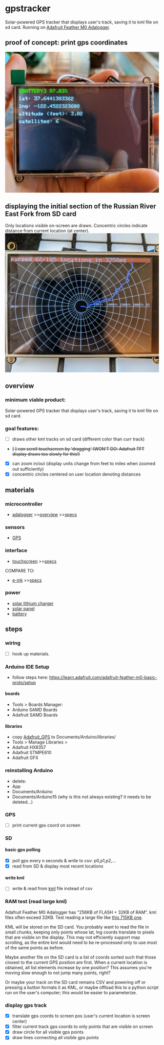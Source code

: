 # gpstracker
Solar-powered GPS tracker that displays user's track, saving it to kml file on sd card. Running on [Adafruit Feather M0 Adalogger](https://www.adafruit.com/product/2796).

## proof of concept: print gps coordinates
![an image examplar](./examples/proofofconcept1.jpg)

## displaying the initial section of the Russian River East Fork from SD card
Only locations visible on-screen are drawn. Concentric circles indicate distance from current location (at center).
![an image examplar](./examples/proofofconcept2.jpg)

## overview

### minimum viable product:
Solar-powered GPS tracker that displays user's track, saving it to kml file on sd card.

### goal features:
- [ ] draws other kml tracks on sd card (different color than curr track)
- <del>[ ] can scroll touchscreen by 'dragging' (WON'T DO: Adafruit TFT display draws too slowly for this!)</del>
- [X] can zoom in/out (display units change from feet to miles when zoomed out sufficiently)
- [X] concentric circles centered on user location denoting distances

## materials

### microcontroller
- [adalogger](https://www.adafruit.com/product/2796) >>[overview](https://learn.adafruit.com/adafruit-feather-m0-adalogger/overview) >>[specs](https://cdn-learn.adafruit.com/downloads/pdf/adafruit-feather-m0-adalogger.pdf)

### sensors
- [GPS](https://www.adafruit.com/product/746)

### interface
- [touchscreen](https://learn.adafruit.com/adafruit-3-5-tft-featherwing/overview) >>[specs](https://cdn-learn.adafruit.com/downloads/pdf/adafruit-3-5-tft-featherwing.pdf)

COMPARE TO:
- [e-ink](https://learn.adafruit.com/adafruit-eink-display-breakouts) >>[specs](https://cdn-learn.adafruit.com/downloads/pdf/adafruit-eink-display-breakouts.pdf)

### power
- [solar lithium charger](https://www.adafruit.com/product/390)
- [solar panel](https://www.adafruit.com/product/3809)
- [battery](https://www.adafruit.com/product/2011)

## steps

### wiring
- [ ] hook up materials.

### Arduino IDE Setup
- follow steps here: https://learn.adafruit.com/adafruit-feather-m0-basic-proto/setup
#### boards
- Tools > Boards Manager: 
- Arduino SAMD Boards
- Adafruit SAMD Boards
#### libraries
- copy [Adafruit_GPS](https://github.com/adafruit/Adafruit_GPS) to Documents/Arduino/libraries/
- Tools > Manage Libraries > 
- Adafruit HX8357
- Adafruit STMPE610
- Adafruit GFX

### reinstalling Arduino
- delete:
- App
- Documents/Arduino
- Documents/Arduino15 (why is this not always existing? it needs to be deleted...)

### GPS
- [ ] print current gps coord on screen

### SD

#### basic gps polling
- [X] poll gps every n seconds & write to csv: p0,p1,p2,...
- [X] read from SD & display most recent locations

#### write kml
- [ ] write & read from [kml](./kml.md) file instead of csv

### RAM test (read large kml)
Adafruit Feather M0 Adalogger has "256KB of FLASH + 32KB of RAM". kml files often exceed 32KB. Test reading a large file like [this 715KB one](./examples/kml/costa_rica_track.kml). 

KML will be stored on the SD card. You probably want to read the file in small chunks, keeping only points whose lat, lng coords translate to pixels that are visible on the display. This may not efficiently support map scrolling, as the entire kml would need to be re-processed only to use most of the same points as before. 

Maybe another file on the SD card is a list of coords sorted such that those closest to the current GPS position are first. When a current location is obtained, all list elements increase by one position? This assumes you're moving slow enough to not jump many points, right?

Or maybe your track on the SD card remains CSV and powering off or pressing a button formats it as KML, or maybe offload this to a python script run on the user's computer; this would be easier to parameterize.

### display gps track
- [X] translate gps coords to screen pos (user's current location is screen center)
- [X] filter current track gps coords to only points that are visible on screen
- [X] draw circle for all visible gps points
- [X] draw lines connecting all visible gps points
